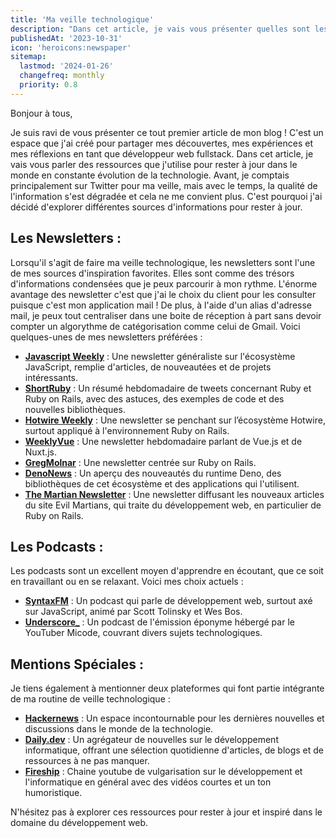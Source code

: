 ```yaml
---
title: 'Ma veille technologique'
description: "Dans cet article, je vais vous présenter quelles sont les resources que j'utilise pour faire ma veille technologique."
publishedAt: '2023-10-31'
icon: 'heroicons:newspaper'
sitemap:
  lastmod: '2024-01-26'
  changefreq: monthly
  priority: 0.8
---
```


Bonjour à tous,

Je suis ravi de vous présenter ce tout premier article de mon blog ! C'est un espace que j'ai créé pour partager mes découvertes, mes expériences et mes réflexions en tant que développeur web fullstack. Dans cet article, je vais vous parler des ressources que j'utilise pour rester à jour dans le monde en constante évolution de la technologie. Avant, je comptais principalement sur Twitter pour ma veille, mais avec le temps, la qualité de l'information s'est dégradée et cela ne me convient plus. C'est pourquoi j'ai décidé d'explorer différentes sources d'informations pour rester à jour.

## Les Newsletters :

Lorsqu'il s'agit de faire ma veille technologique, les newsletters sont l'une de mes sources d'inspiration favorites. Elles sont comme des trésors d'informations condensées que je peux parcourir à mon rythme. L'énorme avantage des newsletter c'est que j'ai le choix du client pour les consulter puisque c'est mon application mail ! De plus, à l'aide d'un alias d'adresse mail, je peux tout centraliser dans une boite de réception à part sans devoir compter un algorythme de catégorisation comme celui de Gmail. Voici quelques-unes de mes newsletters préférées :

- **[Javascript Weekly](https://javascriptweekly.com/)** : Une newsletter généraliste sur l'écosystème JavaScript, remplie d'articles, de nouveautées et de projets intéressants.
- **[ShortRuby](https://newsletter.shortruby.com/)** : Un résumé hebdomadaire de tweets concernant Ruby et Ruby on Rails, avec des astuces, des exemples de code et des nouvelles bibliothèques.
- **[Hotwire Weekly](https://hotwire.io/newsletter)** : Une newsletter se penchant sur l’écosystème Hotwire, surtout appliqué à l'environnement Ruby on Rails.
- **[WeeklyVue](https://weekly-vue.news/)** : Une newsletter hebdomadaire parlant de Vue.js et de Nuxt.js.
- **[GregMolnar](https://pombomailer.com/n/gregmolnar)** : Une newsletter centrée sur Ruby on Rails.
- **[DenoNews](https://deno.news/)** : Un aperçu des nouveautés du runtime Deno, des bibliothèques de cet écosystème et des applications qui l'utilisent.
- **[The Martian Newsletter](https://evilmartians.com/)** : Une newsletter diffusant les nouveaux articles du site Evil Martians, qui traite du développement web, en particulier de Ruby on Rails.

## Les Podcasts :

Les podcasts sont un excellent moyen d'apprendre en écoutant, que ce soit en travaillant ou en se relaxant. Voici mes choix actuels :

- **[SyntaxFM](https://syntax.fm/)** : Un podcast qui parle de développement web, surtout axé sur JavaScript, animé par Scott Tolinsky et Wes Bos.
- **[Underscore_](https://www.twitch.tv/micode)** : Un podcast de l'émission éponyme hébergé par le YouTuber Micode, couvrant divers sujets technologiques.

## Mentions Spéciales :

Je tiens également à mentionner deux plateformes qui font partie intégrante de ma routine de veille technologique :

- **[Hackernews](https://news.ycombinator.com/)** : Un espace incontournable pour les dernières nouvelles et discussions dans le monde de la technologie.
- **[Daily.dev](https://daily.dev/)** : Un agrégateur de nouvelles sur le développement informatique, offrant une sélection quotidienne d'articles, de blogs et de ressources à ne pas manquer.
- **[Fireship](https://www.youtube.com/c/fireship)** : Chaine youtube de vulgarisation sur le développement et l'informatique en général avec des vidéos courtes et un ton humoristique.

N'hésitez pas à explorer ces ressources pour rester à jour et inspiré dans le domaine du développement web.
